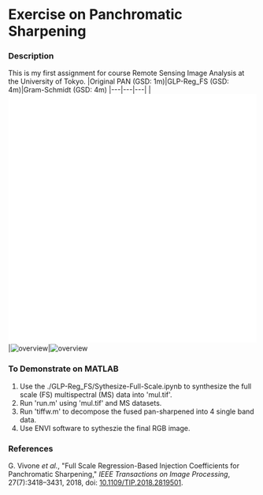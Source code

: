# Exercise on Panchromatic Sharpening
### Description
This is my first assignment for course Remote Sensing Image Analysis at the University of Tokyo.
|Original PAN (GSD: 1m)|GLP-Reg_FS (GSD: 4m)|Gram-Schmidt (GSD: 4m)
|---|---|---|
|![overview](pan.tif)|![overview](GLP-Reg_FS_rgb.tif)|![overview](GS_fusion_rgb.tif)

### To Demonstrate on MATLAB
1. Use the ./GLP-Reg_FS/Sythesize-Full-Scale.ipynb to synthesize the full scale (FS) multispectral (MS) data into 'mul.tif'.
2. Run 'run.m' using 'mul.tif' and MS datasets.
3. Run 'tiffw.m' to decompose the fused pan-sharpened into 4 single band data.
4. Use ENVI software to sytheszie the final RGB image. 
### References
G. Vivone *et al.*, "Full Scale Regression-Based Injection Coefficients for Panchromatic Sharpening," *IEEE Transactions on Image Processing*, 27(7):3418–3431, 2018, doi: [10.1109/TIP.2018.2819501](https://ieeexplore.ieee.org/abstract/document/8325487).
